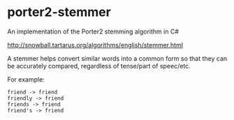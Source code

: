 porter2-stemmer
===============

An implementation of the Porter2 stemming algorithm in C#

http://snowball.tartarus.org/algorithms/english/stemmer.html

A stemmer helps convert similar words into a common form so that they can be accurately compared, regardless of tense/part of speec/etc.

For example:

    friend -> friend  
    friendly -> friend  
    friends -> friend  
    friend's -> friend
